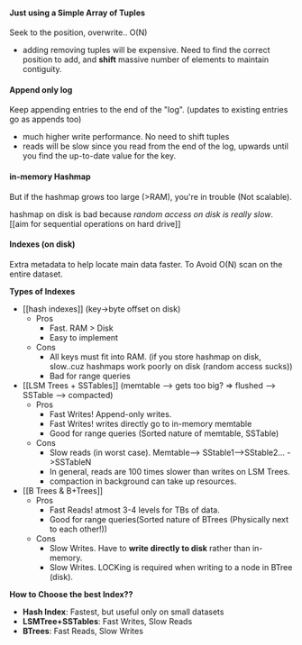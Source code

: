 #### Just using a Simple Array of Tuples
Seek to the position, overwrite.. O(N)
- adding removing tuples will be expensive. Need to find the correct position to add, and **shift** massive number of elements to maintain contiguity.

#### Append only log
Keep appending entries to the end of the "log". (updates to existing entries go as appends too)
- much higher write performance. No need to shift tuples
- reads will be slow since you read from the end of the log, upwards until you find the up-to-date value for the key.

#### in-memory Hashmap
But if the hashmap grows too large (>RAM), you're in trouble (Not scalable).

hashmap on disk is bad because _random access on disk is really slow_. [[aim for sequential operations on hard drive]] 

#### Indexes (on disk)
Extra metadata to help locate main data faster.
To Avoid O(N) scan on the entire dataset.

**Types of Indexes**
- [[hash indexes]] (key->byte offset on disk)
	- Pros
		- Fast. RAM > Disk
		- Easy to implement
	- Cons
		- All keys must fit into RAM. (if you store hashmap on disk, slow..cuz hashmaps work poorly on disk (random access sucks))
		- Bad for range queries
- [[LSM Trees + SSTables]] (memtable --> gets too big? => flushed --> SSTable --> compacted)
	- Pros
		- Fast Writes! Append-only writes.
		- Fast Writes! writes directly go to in-memory memtable
		- Good for range queries (Sorted nature of memtable, SSTable)
	- Cons
		- Slow reads (in worst case). Memtable--> SStable1-->SStable2... ->SSTableN
		- In general, reads are 100 times slower than writes on LSM Trees.
		- compaction in background can take up resources.
- [[B Trees & B+Trees]]
	- Pros
		- Fast Reads! atmost 3-4 levels for TBs of data.
		- Good for range queries(Sorted nature of BTrees (Physically next to each other!))
	- Cons
		- Slow Writes. Have to **write directly to disk** rather than in-memory.
		- Slow Writes. LOCKing is required when writing to a node in BTree (disk).

**How to Choose the best Index??**
- **Hash Index**: Fastest, but useful only on small datasets
- **LSMTree+SSTables**: Fast Writes, Slow Reads
- **BTrees**: Fast Reads, Slow Writes

